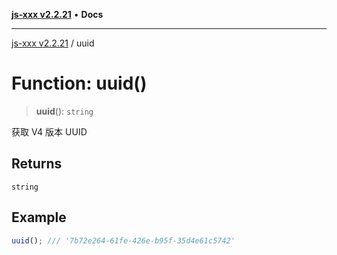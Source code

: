 [**js-xxx v2.2.21**](../README.md) • **Docs**

***

[js-xxx v2.2.21](../README.md) / uuid

# Function: uuid()

> **uuid**(): `string`

获取 V4 版本 UUID

## Returns

`string`

## Example

```ts
uuid(); /// '7b72e264-61fe-426e-b95f-35d4e61c5742'
```
